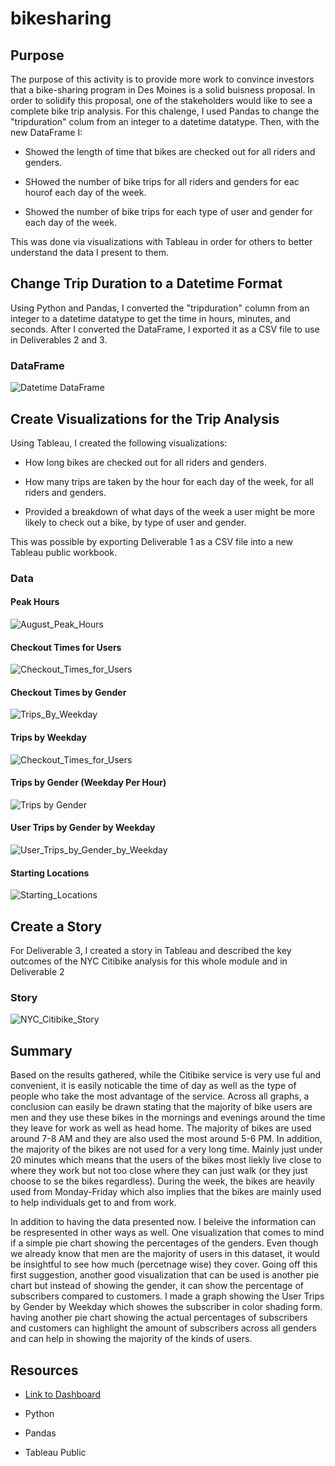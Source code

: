 # bikesharing

## Purpose 
The purpose of this activity is to provide more work to convince investors that a bike-sharing program in Des Moines is a solid buisness proposal. In order to solidify this proposal, one of the stakeholders would like to see a complete bike trip analysis. For this chalenge, I used Pandas to change the "tripduration" colum from an integer to a datetime datatype. Then, with the new DataFrame I:

  - Showed the length of time that bikes are checked out for all riders and genders.
  
  - SHowed the number of bike trips for all riders and genders for eac hourof each day of the week.
  
  - Showed the number of bike trips for each type of user and gender for each day of the week.
  
This was done via visualizations with Tableau in order for others to better understand the data I present to them.

## Change Trip Duration to a Datetime Format
Using Python and Pandas, I converted the "tripduration" column from an integer to a datetime datatype to get the time in hours, minutes, and seconds. After I converted the DataFrame, I exported it as a CSV file to use in Deliverables 2 and 3.

### DataFrame
![Datetime DataFrame](./Citibike_df.png)


## Create Visualizations for the Trip Analysis
Using Tableau, I created the following visualizations:
  - How long bikes are checked out for all riders and genders.
  
  - How many trips are taken by the hour for each day of the week, for all riders and genders.
  
  - Provided a breakdown of what days of the week a user might be more likely to check out a bike, by type of user and gender.
  
This was possible by exporting Deliverable 1 as a CSV file into a new Tableau public workbook.

### Data
#### Peak Hours
![August_Peak_Hours](./Peak_Hours.png)

#### Checkout Times for Users
![Checkout_Times_for_Users](./Checkout_Times_for_Users.png)

#### Checkout Times by Gender
![Trips_By_Weekday](./Checkout_Times_by_Gender.png)

#### Trips by Weekday
![Checkout_Times_for_Users](./Trips_by_Weekday.png)

#### Trips by Gender (Weekday Per Hour)
![Trips by Gender](./Trips_by_Gender.png)

#### User Trips by Gender by Weekday
![User_Trips_by_Gender_by_Weekday](./User_Trips.png)

#### Starting Locations
![Starting_Locations](./Starting_Locations.png)

## Create a Story 
For Deliverable 3, I created a story in Tableau and described the key outcomes of the NYC Citibike analysis for this whole module and in Deliverable 2

### Story
![NYC_Citibike_Story](./NYC_Citibike_Story.png)

## Summary
Based on the results gathered, while the Citibike service is very use ful and convenient, it is easily noticable the time of day as well as the type of people who take the most advantage of the service. Across all graphs, a conclusion can easily be drawn stating that the majority of bike users are men and they use these bikes in the mornings and evenings around the time they leave for work as well as head home. The majority of bikes are used around 7-8 AM and they are also used the most around 5-6 PM. In addition, the majority of the bikes are not used for a very long time. Mainly just under 20 minutes which means that the users of the bikes most liekly live close to where they work but not too close where they can just walk (or they just choose to se the bikes regardless). During the week, the bikes are heavily used from Monday-Friday which also implies that the bikes are mainly used to help individuals get to and from work. 

In addition to having the data presented now. I beleive the information can be respresented in other ways as well. One visualization that comes to mind if a simple pie chart showing the percentages of the genders. Even though we already know that men are the majority of users in this dataset, it would be insightful to see how much (percetnage wise) they cover. Going off this first suggestion, another good visualization that can be used is another pie chart but instead of showing the gender, it can show the percentage of subscribers compared to customers. I made a graph showing the User Trips by Gender by Weekday which showes the subscriber in color shading form. having another pie chart showing the actual percentages of subscribers and customers can highlight the amount of subscribers across all genders and can help in showing the majority of the kinds of users.

## Resources
- [Link to Dashboard](https://public.tableau.com/app/profile/christian4489)

- Python 

- Pandas

- Tableau Public
